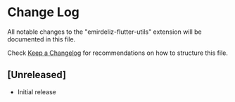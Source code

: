 # Change Log

All notable changes to the "emirdeliz-flutter-utils" extension will be documented in this file.

Check [Keep a Changelog](http://keepachangelog.com/) for recommendations on how to structure this file.

## [Unreleased]

- Initial release